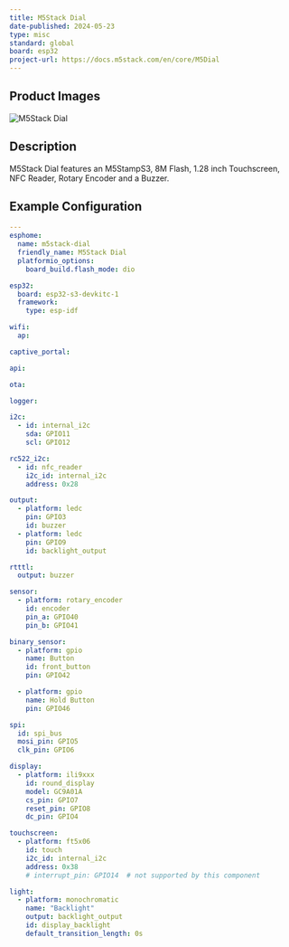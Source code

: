 ```yaml
---
title: M5Stack Dial
date-published: 2024-05-23
type: misc
standard: global
board: esp32
project-url: https://docs.m5stack.com/en/core/M5Dial
---
```


## Product Images

![M5Stack Dial](M5Stack_Dial.png "M5Stack Dial")

## Description

M5Stack Dial features an M5StampS3, 8M Flash, 1.28 inch Touchscreen, NFC Reader, Rotary Encoder and a Buzzer.

## Example Configuration

```yaml
---
esphome:
  name: m5stack-dial
  friendly_name: M5Stack Dial
  platformio_options:
    board_build.flash_mode: dio

esp32:
  board: esp32-s3-devkitc-1
  framework:
    type: esp-idf

wifi:
  ap:

captive_portal:

api:

ota:

logger:

i2c:
  - id: internal_i2c
    sda: GPIO11
    scl: GPIO12

rc522_i2c:
  - id: nfc_reader
    i2c_id: internal_i2c
    address: 0x28

output:
  - platform: ledc
    pin: GPIO3
    id: buzzer
  - platform: ledc
    pin: GPIO9
    id: backlight_output

rtttl:
  output: buzzer

sensor:
  - platform: rotary_encoder
    id: encoder
    pin_a: GPIO40
    pin_b: GPIO41

binary_sensor:
  - platform: gpio
    name: Button
    id: front_button
    pin: GPIO42

  - platform: gpio
    name: Hold Button
    pin: GPIO46

spi:
  id: spi_bus
  mosi_pin: GPIO5
  clk_pin: GPIO6

display:
  - platform: ili9xxx
    id: round_display
    model: GC9A01A
    cs_pin: GPIO7
    reset_pin: GPIO8
    dc_pin: GPIO4

touchscreen:
  - platform: ft5x06
    id: touch
    i2c_id: internal_i2c
    address: 0x38
    # interrupt_pin: GPIO14  # not supported by this component

light:
  - platform: monochromatic
    name: "Backlight"
    output: backlight_output
    id: display_backlight
    default_transition_length: 0s
```
